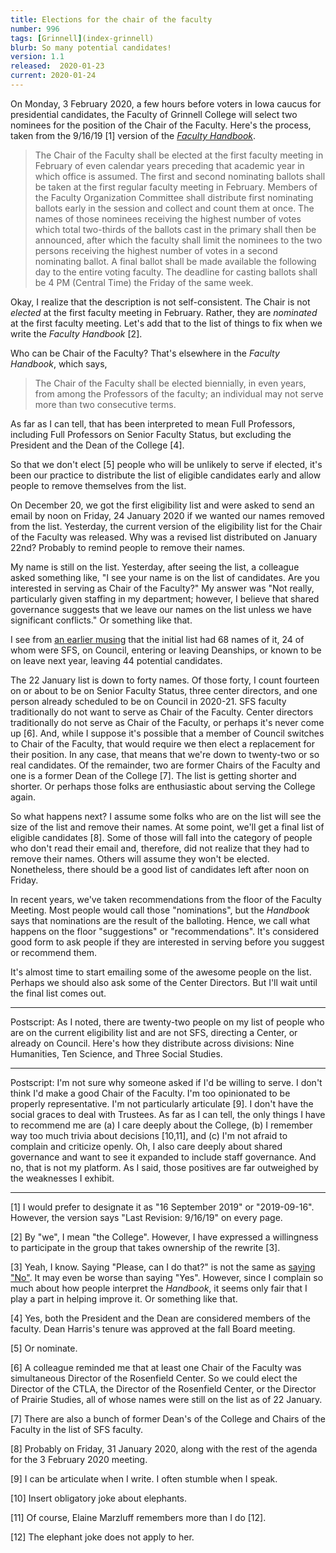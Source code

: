 ```yaml
---
title: Elections for the chair of the faculty
number: 996
tags: [Grinnell](index-grinnell)
blurb: So many potential candidates!
version: 1.1
released:  2020-01-23
current: 2020-01-24
---
```

On Monday, 3 February 2020, a few hours before voters in Iowa caucus
for presidential candidates, the Faculty of Grinnell College will
select two nominees for the position of the Chair of the Faculty.
Here's the process, taken from the 9/16/19 [1] version of the
[_Faculty
Handbook_](http://web.grinnell.edu/dean/Handbook/FacultyHandbook.pdf).

> The Chair of the Faculty shall be elected at the first faculty
meeting in February of even calendar years preceding that academic
year in which office is assumed. The first and second nominating
ballots shall be taken at the first regular faculty meeting in
February. Members of the Faculty Organization Committee shall
distribute first nominating ballots early in the session and collect
and count them at once. The names of those nominees receiving the
highest number of votes which total two-thirds of the ballots cast
in the primary shall then be announced, after which the faculty
shall limit the nominees to the two persons receiving the highest
number of votes in a second nominating ballot. A final ballot shall
be made available the following day to the entire voting faculty.
The deadline for casting ballots shall be 4 PM (Central Time) the
Friday of the same week.

Okay, I realize that the description is not self-consistent.  The
Chair is not *elected* at the first faculty meeting in February.
Rather, they are *nominated* at the first faculty meeting.  Let's
add that to the list of things to fix when we write the _Faculty
Handbook_ [2].

Who can be Chair of the Faculty?  That's elsewhere in the _Faculty Handbook_,
which says,

> The Chair of the Faculty shall be elected biennially, in even
years, from among the Professors of the faculty; an individual may
not serve more than two consecutive terms.

As far as I can tell, that has been interpreted to mean Full Professors,
including Full Professors on Senior Faculty Status, but excluding the
President and the Dean of the College [4].

So that we don't elect [5] people who will be unlikely to serve if
elected, it's been our practice to distribute the list of eligible
candidates early and allow people to remove themselves from the list.

On December 20, we got the first eligibility list and were asked
to send an email by noon on Friday, 24 January 2020 if we wanted
our names removed from the list.  Yesterday, the current version
of the eligibility list for the Chair of the Faculty was released.
Why was a revised list distributed on January 22nd?  Probably to
remind people to remove their names.

My name is still on the list.  Yesterday, after seeing the list, a
colleague asked something like, "I see your name is on the list of
candidates.  Are you interested in serving as Chair of the Faculty?"
My answer was "Not really, particularly given staffing in my
department; however, I believe that shared governance suggests that
we leave our names on the list unless we have significant conflicts."
Or something like that.

I see from [an earlier musing](another-month-2019-12) that the
initial list had 68 names of it, 24 of whom were SFS, on Council,
entering or leaving Deanships, or known to be on leave next year,
leaving 44 potential candidates.

The 22 January list is down to forty names.  Of those forty, I count
fourteen on or about to be on Senior Faculty Status, three center
directors, and one person already scheduled to be on Council in
2020-21.  SFS faculty traditionally do not want to serve as Chair
of the Faculty.  Center directors traditionally do not serve as
Chair of the Faculty, or perhaps it's never come up [6].  And, while I
suppose it's possible that a member of Council switches to Chair of
the Faculty, that would require we then elect a replacement for
their position.  In any case, that means that we're down to twenty-two
or so real candidates.  Of the remainder, two are former Chairs of
the Faculty and one is a former Dean of the College [7].  The list is
getting shorter and shorter.  Or perhaps those folks are enthusiastic
about serving the College again.  

So what happens next?  I assume some folks who are on the list will
see the size of the list and remove their names.  At some point,
we'll get a final list of eligible candidates [8].  Some of those
will fall into the category of people who don't read their email
and, therefore, did not realize that they had to remove their names.
Others will assume they won't be elected.  Nonetheless, there should
be a good list of candidates left after noon on Friday.

In recent years, we've taken recommendations from the floor of the
Faculty Meeting.  Most people would call those "nominations", but
the _Handbook_ says that nominations are the result of the balloting.
Hence, we call what happens on the floor "suggestions" or
"recommendations".  It's considered good form to ask people if they
are interested in serving before you suggest or recommend them.

It's almost time to start emailing some of the awesome people on
the list.  Perhaps we should also ask some of the Center Directors.
But I'll wait until the final list comes out.

---

Postscript: As I noted, there are twenty-two people on my list of
people who are on the current eligibility list and are not SFS,
directing a Center, or already on Council.  Here's how they distribute
across divisions: Nine Humanities, Ten Science, and Three Social
Studies.  

---

Postscript: I'm not sure why someone asked if I'd be willing to
serve.  I don't think I'd make a good Chair of the Faculty.  I'm
too opinionated to be properly representative.  I'm not particularly
articulate [9].  I don't have the social graces to deal with Trustees.
As far as I can tell, the only things I have to recommend me are
(a) I care deeply about the College, (b) I remember way too much
trivia about decisions [10,11], and (c) I'm not afraid to complain
and criticize openly.  Oh, I also care deeply about shared governance
and want to see it expanded to include staff governance.  And no,
that is not my platform.  As I said, those positives are far outweighed
by the weaknesses I exhibit.

---

[1] I would prefer to designate it as "16 September 2019" or "2019-09-16".
However, the version says "Last Revision: 9/16/19" on every page.

[2] By "we", I mean "the College".  However, I have expressed a
willingness to participate in the group that takes ownership of the
rewrite [3].

[3] Yeah, I know.  Saying "Please, can I do that?" is not the same
as [saying "No"](no-2020-01-21).  It may even be worse than saying
"Yes".  However, since I complain so much about how people interpret
the _Handbook_, it seems only fair that I play a part in helping
improve it.  Or something like that.

[4] Yes, both the President and the Dean are considered members of 
the faculty.  Dean Harris's tenure was approved at the fall Board
meeting.

[5] Or nominate.

[6] A colleague reminded me that at least one Chair of the Faculty 
was simultaneous Director of the Rosenfield Center.  So we could
elect the Director of the CTLA, the Director of the Rosenfield
Center, or the Director of Prairie Studies, all of whose names were
still on the list as of 22 January.

[7] There are also a bunch of former Dean's of the College and Chairs of 
the Faculty in the list of SFS faculty.

[8] Probably on Friday, 31 January 2020, along with the rest of the
agenda for the 3 February 2020 meeting.

[9] I can be articulate when I write.  I often stumble when I speak.

[10] Insert obligatory joke about elephants.

[11] Of course, Elaine Marzluff remembers more than I do [12].

[12] The elephant joke does not apply to her.
